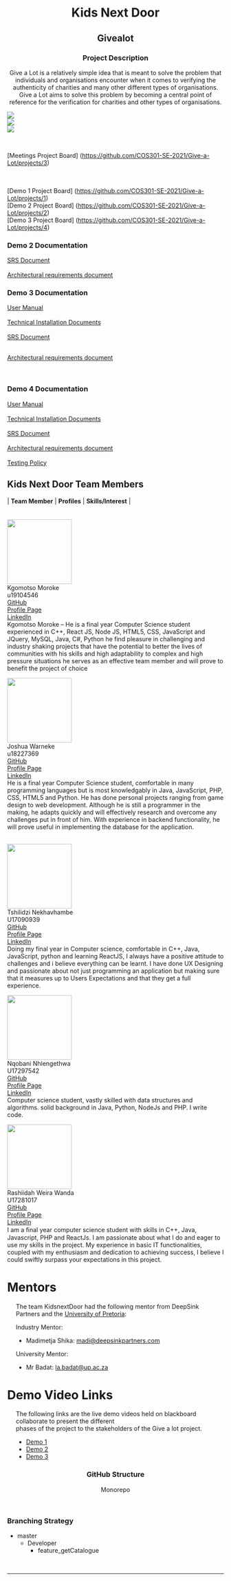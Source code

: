 <h1 align="center"> Kids Next Door </h1>
<h2 align="center"> Givealot </h2>


<h3 align="center" text-decoration="underline">Project Description</h3>
<p align="center">Give a Lot is a relatively simple idea that is meant to solve the problem that individuals and organisations encounter when it comes to verifying the authenticity of charities and many other different types of organisations. Give a Lot aims to solve this problem by becoming a central point of reference for the verification for charities and other types of organisations.</p>

![](https://img.shields.io/badge/coverage-unknown-informational?style=flat&logo=<LOGO_NAME>&logoColor=white&color=2bbc8a)
	<br>
![](https://img.shields.io/badge/IssuesOpen-5-informational?style=flat&logo=<LOGO_NAME>&logoColor=white&color=2bbc8a)
	<br>
![](https://img.shields.io/badge/IssuesClosed-5-informational?style=flat&logo=<LOGO_NAME>&logoColor=white&color=2bbc8a)	

<br>

[Meetings Project Board]
(https://github.com/COS301-SE-2021/Give-a-Lot/projects/3)

<br><br>
[Demo 1 Project Board]
(https://github.com/COS301-SE-2021/Give-a-Lot/projects/1)
<br>
[Demo 2 Project Board]
(https://github.com/COS301-SE-2021/Give-a-Lot/projects/2)
<br>
[Demo 3 Project Board]
(https://github.com/COS301-SE-2021/Give-a-Lot/projects/4)
<br>
<h3>Demo 2 Documentation</h3>
<a href="https://drive.google.com/file/d/1Di_9bHOnuGjLVx-TSGUBZ4JJtTczgMHC/view?usp=sharing"> SRS Document </a>
<br><br>
<a href="https://drive.google.com/file/d/1UU7OfSolEBjiBHExVGGJ1PQzOEdpfhAW/view?usp=sharing"> Architectural requirements document </a>

<br>
<h3>Demo 3 Documentation</h3>
<a href="https://drive.google.com/file/d/1CFI2DA_V8gw9ytnAjD_ah1ak4lCGUfMN/view?usp=sharing"> User Manual </a>
<br><br>
<a href="https://drive.google.com/file/d/1jG82jaJfu3bAgi71czitM4-QURK7ZHin/view?usp=sharing"> Technical Installation Documents </a>
<br><br>
<a href="https://drive.google.com/file/d/1FmVqmprhwNykYTpffb8rgnJWLMl7B2wj/view?usp=sharing"> SRS Document </a>
<br><br>

<a href="https://drive.google.com/file/d/1KEjxb9IEYz-uaWCV3jwbreG89nyj_W5Z/view"> Architectural requirements document </a>

<br>
<h3>Demo 4 Documentation</h3>
<a href="https://drive.google.com/file/d/1FYyejSdub74KVhEqdOXkgoPvOc54ZvWF/view?usp=sharing"> User Manual </a>
<br><br>
<a href="https://drive.google.com/file/d/123aRJl8D7Qkcs_2Id9Ko4v2-yG4ciglG/view?usp=sharing"> Technical Installation Documents </a>
<br><br>
<a href="https://drive.google.com/file/d/1tAVUItAUwhj-VxbbebN-Dj67L6y6_cES/view?usp=sharing"> SRS Document </a>
<br><br>
<a href="https://drive.google.com/file/d/1d2mmmjHTeDIyyrKhxPyu8q_SxNpFCn-P/view?usp=sharing"> Architectural requirements document </a>
<br><br>
<a href="https://drive.google.com/file/d/1JK4spKdRAElRoTZFiwxgvGIQaNYnm3LX/view?usp=sharing"> Testing Policy </a>



## Kids Next Door Team Members

| **Team Member** | **Profiles** | **Skills/Interest** | <br/><br/><br/>
 <img src="https://cdn.discordapp.com/attachments/838454474250780693/850093097815244870/Picture4.jpg" width="150px">  <br/> Kgomotso Moroke<br/>  u19104546<br/> [GitHub](https://github.com/Kgomotso404) <br/> [Profile Page]() <br/> [LinkedIn](https://www.linkedin.com/in/kgomotso-moroke-23b0ab210/) <br/> Kgomotso Moroke – He is a final year Computer Science student experienced in C++, React JS, Node JS, HTML5, CSS, JavaScript and JQuery, MySQL, Java, C#, Python he find pleasure in challenging and industry shaking projects that have the potential to better the lives of communities with his skills and high adaptability to complex and high pressure situations he serves as an effective team member and will prove to benefit the project of choice<br/>
 
 <img src="https://cdn.discordapp.com/attachments/838454474250780693/850093098993582080/Picture5.jpg" width="150px">  <br/> Joshua Warneke <br/> u18227369 <br/> [GitHub](https://github.com/CaptainCoDev) <br/> [Profile Page](https://CaptainCoDev.github.io/) <br/> [LinkedIn](https://www.linkedin.com/in/joshua-warneke-02a243171/) <br/> He is a final year Computer Science student, comfortable in many programming languages but is most knowledgably in Java, JavaScript, PHP, CSS, HTML5 and Python. He has done personal projects ranging from game design to web development. Although he is still a programmer in the making, he adapts quickly and will effectively research and overcome any challenges put in front of him. With experience in backend functionality, he will prove useful in implementing the database for the application. <br/><br/> 


 <img src="https://cdn.discordapp.com/attachments/838454474250780693/850093077892300820/Picture1.jpg" width="150px">  <br/> Tshilidzi Nekhavhambe <br/> U17090939 <br/> [GitHub](https://tshilidzin.github.io/Tshilidzi/) <br/> [Profile Page]() <br/> [LinkedIn](https://www.linkedin.com/in/tshilidzi-nekhavhambe-a778731a2/) <br/> Doing my final year in Computer science, comfortable in C++, Java, JavaScript, python and learning ReactJS, I always have a positive attitude to challenges and i believe everything can be learnt. I have done UX Designing and passionate about not just programming an application but making sure that it measures up to Users Expectations and that they get a full experience.<br/>

 <img src="https://cdn.discordapp.com/attachments/838454474250780693/850093093327077396/Picture2.jpg" width="150px">  <br/> Nqobani Nhlengethwa  <br/> U17297542 <br/> [GitHub](https://github.com/Xplodiator) <br/> [Profile Page](https://github.com/Xplodiator/Xplodiator.github.io) <br/> [LinkedIn](https://www.linkedin.com/in/nqobani-nhlengethwa-907995159/) <br/>Computer science student, vastly skilled with data structures and algorithms. solid background in Java, Python, NodeJs and PHP. I write code. <br/>

 <img src="https://cdn.discordapp.com/attachments/838454474250780693/850093096682913792/Picture3.jpg" width="150px">  <br/> Rashiidah Weira Wanda  <br/> U17281017 <br/> [GitHub](https://github.com/WandaWeira) <br/> [Profile Page](https://wandaweira.github.io/personal/) <br/> [LinkedIn](https://www.linkedin.com/in/wanda-weira-9929b1116/) <br/>I am a ﬁnal year computer science student with skills in C++, Java, Javascript, PHP and ReactJs. I am passionate about what I do and eager to use my skills in the project. My experience in basic IT functionalities, coupled with my enthusiasm and dedication to achieving success, I believe I could swiftly surpass your expectations in this project. <br/>

 # Mentors

<div style="margin-left: 4%">

The team KidsnextDoor had the following mentor from  DeepSink Partners </a> and the <a href="https://www.up.ac.za/"> University of Pretoria</a>:

Industry Mentor:
* Madimetja Shika:  madi@deepsinkpartners.com

University Mentor:
* Mr Badat: la.badat@up.ac.za

</div>

# Demo Video Links

<div style="margin-left: 4%">

The following links are the live demo videos held on blackboard collaborate to present the different <br/>
phases of the project to the stakeholders of the Give a lot project.

* <a href=""> Demo 1 </a>
* <a href="https://drive.google.com/file/d/1nVGxjAXg2Bps2CiWN2UObfZMa0Hhtgmt/view?usp=sharing"> Demo 2 </a>
* <a href=""> Demo 3 </a>


</div>

<h3 align="center" text-decoration="underline"> GitHub Structure</h3>
<p align="center">Monorepo</p>


<br>
<h3 align="left" text-decoration="underline"> Branching Strategy</h3>

<ul>
  <li>master
   <ul>
    <li>Developer
      <ul>
         <li>feature_getCatalogue</li>
     </ul>
   </li>
  </ul>
 </li>
</ul>
<br>


---



